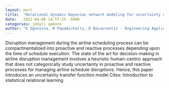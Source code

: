 ```yaml
---
layout: post
title:  "Relational dynamic Bayesian network modeling for uncertainty quantification and propagation in airline disruption management"
date:   2022-04-08 14:57:15 -0400
categories: jekyll update
author: "K Ogunsina, M Papamichalis, D DeLaurentis - Engineering Applications of Artificial , 2022"
---
```

Disruption management during the airline scheduling process can be compartmentalized into proactive and reactive processes depending upon the time of schedule execution. The state of the art for decision-making in airline disruption management involves a heuristic human-centric approach that does not categorically study uncertainty in proactive and reactive processes for managing airline schedule disruptions. Hence, this paper introduces an uncertainty transfer function model Cites: Introduction to statistical relational learning